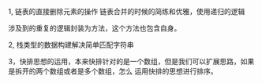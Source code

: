 1, 链表的直接删除元素的操作
	链表合并的时候的简练和优雅，使用递归的逻辑

涉及到的重复的逻辑封装为方法，这个方法也包含自身。	

2, 栈类型的数据构建解决简单匹配字符串

3，快排思想的运用，本来快排针对的是一个数组，但是我们可以扩展思路，如果是拆开的两个数组或者是多个数组，怎么
运用快排的思想进行排序。
